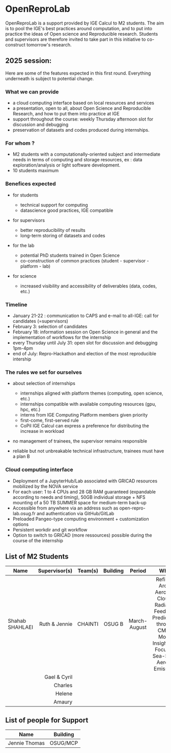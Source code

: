 # OpenReproLab

OpenReproLab is a support provided by IGE Calcul to M2 students. The aim is to pool the IGE's best practices around computation, and to put into practice the ideas of Open science and Reproducible research. Students and supervisors are therefore invited to take part in this initiative to co-construct tomorrow's research.

## 2025 session:
Here are some of the features expected in this first round. Everything underneath is subject to potential change.

### What we can provide
- a cloud computing interface based on local resources and services
- a presentation, open to all, about Open Science and Reproducible Research, and how to put them into practice at IGE
- support throughout the course: weekly Thursday afternoon slot for discussion and debugging
- preservation of datasets and codes produced during internships.

### For whom ?
- M2 students with a computationally-oriented subject and intermediate needs in terms of computing and storage resources, ex : data exploration/analysis or light software development.
- 10 students maximum

### Benefices expected
- for students
  - technical support for computing
  - datascience good practices, IGE compatible

- for supervisors
  - better reproducibility of results
  - long-term storing of datasets and codes
 
- for the lab
  - potential PhD students trained in Open Science
  - co-construction of common practices (student - supervisor - platform - lab)
 
- for science
  - increased visibility and accessibility of deliverables (data, codes, etc.)
 
### Timeline
- January 21-22 : communication to CAPS and e-mail to all-IGE: call for candidates (=supervisors)
- February 3: selection of candidates
- February 18: information session on Open Science in general and the implementation of workflows for the internship
- every Thursday until July 31: open slot for discussion and debugging 1pm-4pm
- end of July: Repro-Hackathon and election of the most reproducible intership

### The rules we set for ourselves
- about selection of internships
  - internships aligned with platform themes (computing, open science, etc.)
  - internships compatible with available computing resources (gpu, hpc, etc.)
  - interns from IGE Computing Platform members given priority
  - first-come, first-served rule
  - CoPil IGE Calcul can express a preference for distributing the increase in workload

- no management of trainees, the supervisor remains responsible
- reliable but not unbreakable technical infrastructure, trainees must have a plan B

### Cloud computing interface
- Deployment of a JupyterHub/Lab associated with GRICAD resources mobilized by the NOVA service
- For each user: 1 to 4 CPUs and 28 GB RAM guaranteed (expandable according to needs and timing), 50GB individual storage + NFS mounting of a 50 TB SUMMER space for medium-term back-up 
- Accessible from anywhere via an address such as open-repro-lab.osug.fr and authentication via GitHub/GitLab
- Preloaded Pangeo-type computing environment + customization options 
- Persistent workdir and git workflow  
- Option to switch to GRICAD (more ressources) possible during the course of the internship

##  List of M2 Students

|   Name       |  Supervisor(s)     |  Team(s)           |  Building          |    Period    | What                                   |
| -------------|-----------------:|:----------------:|:------------------:|:------------:|:--------------------------------------:|
|      Shahab SHAHLAEI       | Ruth & Jennie     |         CHAINTI         |       OSUG B          |    March-August          |   Refining Arctic Aerosol-Cloud-Radiation Feedback Predictions through CMIP6 Model Insights : A Focus on Sea-Spray Aerosol Emissions                                    |
|              | Gael & Cyril      |                  |                 |              |                                       |
|              | Charles           |                  |                 |              |                                       |
|              | Helene            |                  |                 |              |                                       |
|              | Amaury            |                  |                 |              |                                       |

##  List of people for Support

|   Name       |      Building             |
| -------------|:-------------------------:|
|       Jennie Thomas       |          OSUG/MCP              | 

